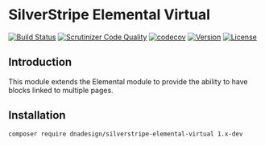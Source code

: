# SilverStripe Elemental Virtual

[![Build Status](http://img.shields.io/travis/dnadesign/silverstripe-elemental-virtual.svg?style=flat)](https://travis-ci.org/dnadesign/silverstripe-elemental-virtual)
[![Scrutinizer Code Quality](https://scrutinizer-ci.com/g/dnadesign/silverstripe-elemental-virtual/badges/quality-score.png?b=master)](https://scrutinizer-ci.com/g/dnadesign/silverstripe-elemental-virtual/?branch=master)
[![codecov](https://codecov.io/gh/dnadesign/silverstripe-elemental-virtual/branch/master/graph/badge.svg)](https://codecov.io/gh/dnadesign/silverstripe-elemental-virtual)
[![Version](http://img.shields.io/packagist/v/dnadesign/silverstripe-elemental-virtual.svg?style=flat)](https://packagist.org/packages/dnadesign/silverstripe-elemental-virtual)
[![License](http://img.shields.io/packagist/l/dnadesign/silverstripe-elemental-virtual.svg?style=flat)](licence)

## Introduction

This module extends the Elemental module to provide the ability to have blocks
linked to multiple pages.

## Installation

```
composer require dnadesign/silverstripe-elemental-virtual 1.x-dev
```
